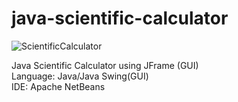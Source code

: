 # java-scientific-calculator

![ScientificCalculator](https://user-images.githubusercontent.com/62181222/92826072-18af5380-f3f2-11ea-85ad-0e24ea4a34a8.png)

Java Scientific Calculator using JFrame (GUI)
<br>
Language: Java/Java Swing(GUI)
<br>
IDE: Apache NetBeans
